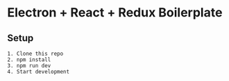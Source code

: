 # Electron + React + Redux Boilerplate

## Setup

```
1. Clone this repo
2. npm install
3. npm run dev
4. Start development
```